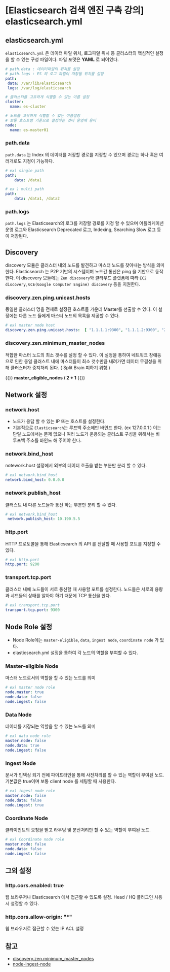 # [Elasticsearch 검색 엔진 구축 강의] elasticsearch.yml


## elasticsearch.yml
`elasticsearch.yml` 은 데이터 파일 위치, 로그파일 위치 등 클러스터의 핵심적인 설정을 할 수 있는 구성 파일이다. 파일 포맷은 **YAML** 로 되어있다.
```yaml
# path.data : 데이터파일의 위치를 설정 
# path.logs : ES 의 로그 파일이 저장될 위치를 설정
path: 
 data: /var/lib/elasticsearch
 logs: /var/log/elasticsearch

# 클러스터를 고유하게 식별할 수 있는 이름 설정
cluster:
  name: es-cluster

# 노드를 고유하게 식별할 수 있는 이름설정
# 보통 호스트명 기준으로 설정하는 것이 운영에 용이    
node:
  name: es-master01
```

### path.data
`path.data` 는 Index 의 데이터를 저장할 경로를 지정할 수 있으며 경로는 하나 혹은 여러개로도 지정이 가능하다.

```yaml
# ex) single path
path: 
    data: /data1

# ex ) multi path
path:
    data: /data1, /data2
```

### path.logs
`path.logs` 는 Elasticsearch의 로그를 저장할 경로를 지정 할 수 있으며 어플리케이션 운영 로그와 Elasticsearch Deprecated 로그, Indexing, Searching Slow 로그 등이 저장된다.

## Discovery
discovery 모듈은 클러스터 내의 노드를 발견하고 마스터 노드를 찾아내는 방식을 의미한다. Elasticsearch 는 P2P 기반의 시스템이며 노드간 통신은 ping 을 기반으로 동작한다.
이 discovery 모듈에는 `Zen discovery`와 클라우드 플랫폼에 따라 `EC2 discovery`, `GCE(Google Computer Engine) discovery` 등을 지원한다. 

### discovery.zen.ping.unicast.hosts
동일한 클러스터 명을 전제로 설정된 호스트들 가운데 Master를 선출할 수 있다. 이 설정에는 다른 노드 들에게 마스터 노드의 목록을 제공할 수 있다.
```yaml
# ex) master node host 
discovery.zen.ping.unicast.hosts:  [ "1.1.1.1:9300", "1.1.1.2:9300", "2.2.2.1:9300", ]
```

### discovery.zen.minimum_master_nodes
적합한 마스터 노드의 최소 갯수를 설정 할 수 있다. 
이 설정을 통하여 네트워크 장애등으로 인한 동일 클러스트 내에 마스터들이 최소 갯수만큼 내려가면 데이터 무결성을 위해 클러스터가 중지처리 된다. ( Split Brain 피하기 위함.)

{{<admonition type=success title="마스터 노드의 최소 갯수">}}
**master_eligible_nodes / 2 + 1**
{{</admonition>}}

## Network 설정
### network.host
- 노드가 응답 할 수 있는 IP 또는 호스트를 설정한다.
- 기본적으로 `Elasticsearch`는 루프백 주소에만 바인드 한다. (ex 127.0.0.1 ) 이는 단일 노드에서는 문제 없으나 여러 노드가 운용되는 클러스트 구성을 위해서는 비 루프백 주소를 바인드 해 주어야 한다.

### network.bind_host
notework.host 설정에서 외부의 데이터 호출을 받는 부분만 분리 할 수 있다.
```yaml
# ex) network.bind_host
network.bind_host: 0.0.0.0 
```

### network.publish_host
클러스트 내 다른 노드들과 통신 하는 부분만 분리 할 수 있다.
```yaml
# ex) network.bind_host
 network.publish_host: 10.190.5.5
```

### http.port
HTTP 프로토콜을 통해 Elasticsearch 의 API 를 전달할 때 사용할 포트를 지정할 수 있다.
```yaml
# ex) http.port
http.port: 9200
```

### transport.tcp.port
클러스터 내에 노드들이 서로 통신할 때 사용할 포트를 설정한다. 노드들은 서로의 용량과 샤드들의 상태를 알아야 하기 때문에 TCP 통신을 한다.

```yaml
# ex) transport.tcp.port
transport.tcp.port: 9300
```

## Node Role 설정
- Node Role에는 `master-eligible`, `data`, `ingest node`, `coordinate node` 가 있다.
- elasticsearch.yml 설정을 통하여 각 노드의 역할을 부여할 수 있다.

### Master-eligible Node
마스터 노드로서의 역할을 할 수 있는 노드를 의미

```yaml
# ex) master node role
node.master: true
node.data: false
node.ingest: false 
```

### Data Node
데이터를 저장되는 역할을 할 수 있는 노드를 의미

```yaml
# ex) data node role
master.node: false
node.data: true
node.ingest: false 
```

### Ingest Node
문서가 인덱싱 되기 전에 파이프라인을 통해 사전처리를 할 수 있는 역할이 부여된 노드. 기본값은 true이며 보통 client node 를 세팅할 때 사용한다.

```yaml
# ex) ingest node role
master.node: false
node.data: false
node.ingest: true 
```

### Coordinate Node
클라이언트의 요청을 받고 라우팅 및 분산처리만 할 수 있는 역할이 부여된 노드.

```yaml
# ex) Coordinate node role
master.node: false
node.data: false
node.ingest: false 
```


## 그외 설정
### http.cors.enabled: true
웹 브라우저나 Elasticsearch 에서 접근할 수 있도록 설정. Head / HQ 플러그인 사용시 설정할 수 있다.

### http.cors.allow-origin: "*"
웹 브라우저로 접근할 수 있는 IP ACL 설정

## 참고

- [discovery.zen.minimum_master_nodes](https://www.elastic.co/guide/en/elasticsearch/reference/6.4/discovery-settings.html#minimum_master_nodes) 
- [node-ingest-node](https://www.elastic.co/guide/en/elasticsearch/reference/current/modules-node.html#node-ingest-node)
